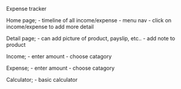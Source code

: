 Expense tracker

Home page;
    - timeline of all income/expense
    - menu nav
    - click on income/expense to add more detail

Detail page;
    - can add picture of product, payslip, etc..
    - add note to product

Income;
    - enter amount
    - choose catagory

Expense;
    - enter amount
    - choose catagory

Calculator;
    - basic calculator